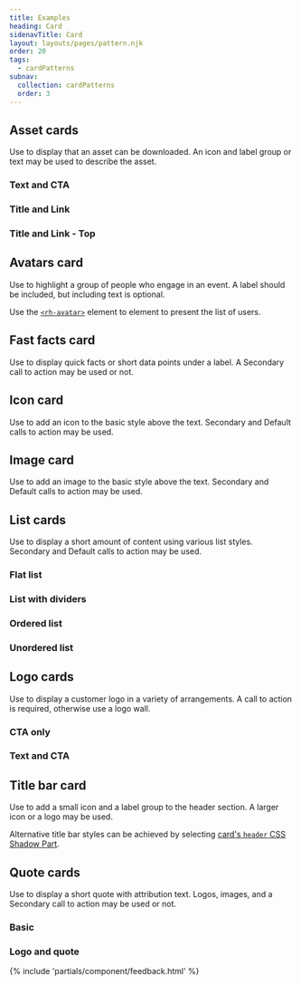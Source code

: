```yaml
---
title: Examples
heading: Card
sidenavTitle: Card
layout: layouts/pages/pattern.njk
order: 20
tags:
  - cardPatterns
subnav:
  collection: cardPatterns
  order: 3
---
```


<script type="module" data-helmet>
  import '@rhds/elements/lib/elements/rh-context-picker/rh-context-picker.js';
  import '@rhds/elements/rh-card/rh-card.js';
  import '@rhds/elements/rh-cta/rh-cta.js';
  import '@rhds/elements/rh-surface/rh-surface.js';
  import '@rhds/elements/rh-avatar/rh-avatar.js';
  import '@rhds/elements/rh-accordion/rh-accordion.js';
  import '@rhds/elements/rh-blockquote/rh-blockquote.js';
</script>

<link rel="stylesheet" data-helmet href="/assets/packages/@rhds/elements/elements/rh-table/rh-table-lightdom.css">
<link rel="stylesheet" data-helmet href="/styles/samp.css">

## Asset cards
Use to display that an asset can be downloaded. An icon and label group or 
text may be used to describe the asset.

<uxdot-pattern src="./patterns/asset-text-and-cta.html">
  <h3 id="text-and-cta" slot="heading">Text and CTA</h3>
</uxdot-pattern>

<uxdot-pattern src="./patterns/asset-title-and-link.html">
  <h3 id="title-and-link" slot="heading">Title and Link</h3>
</uxdot-pattern>

<uxdot-pattern src="./patterns/asset-title-and-link-top.html">
  <h3 id="title-and-link-top" slot="heading">Title and Link - Top</h3>
</uxdot-pattern>

<uxdot-pattern src="./patterns/avatars.html">
  <h2 id="avatars-card" slot="heading">Avatars card</h2>

  Use to highlight a group of people who engage in an event. A label
  should be included, but including text is optional.

  Use the [`<rh-avatar>`](/elements/avatar/) element to element to present
  the list of users.

</uxdot-pattern>

<uxdot-pattern src="./patterns/fast-facts.html">
  <h2 id="fast-facts-card" slot="heading">Fast facts card</h2>

  Use to display quick facts or short data points under a label. A Secondary 
  call to action may be used or not.

</uxdot-pattern>

<uxdot-pattern src="./patterns/icon.html">
  <h2 id="icon-card" slot="heading">Icon card</h2>

  Use to add an icon to the basic style above the text. Secondary and Default 
  calls to action may be used.

</uxdot-pattern>

<uxdot-pattern src="./patterns/image.html">
  <h2 id="image-card" slot="heading">Image card</h2>

  Use to add an image to the basic style above the text.
  Secondary and Default calls to action may be used.

</uxdot-pattern>

## List cards
Use to display a short amount of content using various list styles. 
Secondary and Default calls to action may be used.

<uxdot-pattern src="./patterns/list-flat.html">
  <h3 id="flat-list" slot="heading">Flat list</h3>
</uxdot-pattern>

<uxdot-pattern src="./patterns/list-with-dividers.html">
  <h3 id="list-with-dividers" slot="heading">List with dividers</h3>
</uxdot-pattern>

<uxdot-pattern src="./patterns/ordered-list.html">
  <h3 id="ordered-list" slot="heading">Ordered list</h3>
</uxdot-pattern>

<uxdot-pattern src="./patterns/unordered-list.html">
  <h3 id="unordered-list" slot="heading">Unordered list</h3>
</uxdot-pattern>

## Logo cards
Use to display a customer logo in a variety of arrangements. A call to 
action is required, otherwise use a logo wall.

<uxdot-pattern src="./patterns/logo-cta.html">
  <h3 id="cta-only" slot="heading">CTA only</h3>
</uxdot-pattern>

### Text and CTA
<uxdot-pattern src="./patterns/logo-text-and-cta.html">
</uxdot-pattern>

<uxdot-pattern src="./patterns/title-bar.html">
  <h2 id="title-bar-card" slot="heading">Title bar card</h2>

  Use to add a small icon and a label group to the header section. A larger
  icon or a logo may be used.

  Alternative title bar styles can be achieved by selecting [card's `header`
  CSS Shadow Part](/elements/card/code/#parts).

</uxdot-pattern>

## Quote cards

Use to display a short quote with attribution text. Logos, images, and a 
Secondary call to action may be used or not.

<uxdot-pattern src="./patterns/quote.html">
  <h3 id="basic" slot="heading">Basic</h3>
</uxdot-pattern>

<uxdot-pattern src="./patterns/logo-and-quote.html">
  <h3 id="logo-and-quote" slot="heading">Logo and quote</h3>
</uxdot-pattern>

{% include 'partials/component/feedback.html' %}

[element]: /elements/card
[css-props]: /elements/card/code/#css-custom-properties
